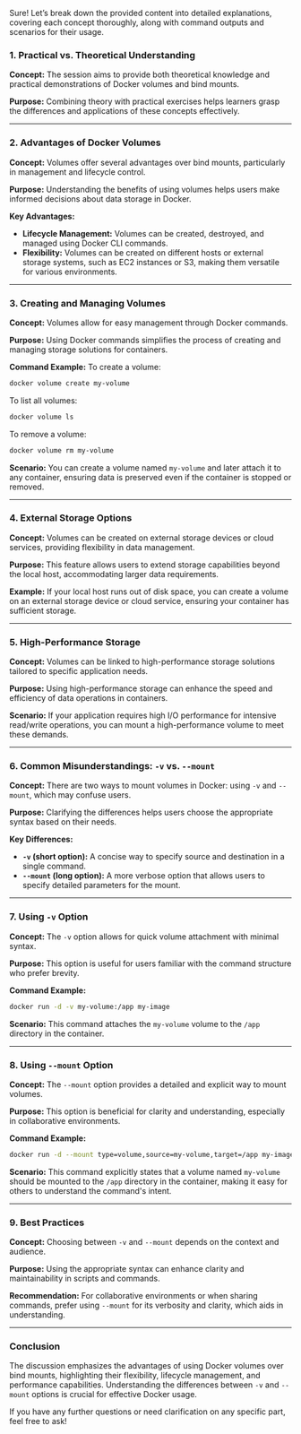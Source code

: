 Sure! Let’s break down the provided content into detailed explanations, covering each concept thoroughly, along with command outputs and scenarios for their usage.

### 1. Practical vs. Theoretical Understanding

**Concept:**
The session aims to provide both theoretical knowledge and practical demonstrations of Docker volumes and bind mounts.

**Purpose:**
Combining theory with practical exercises helps learners grasp the differences and applications of these concepts effectively.

---

### 2. Advantages of Docker Volumes

**Concept:**
Volumes offer several advantages over bind mounts, particularly in management and lifecycle control.

**Purpose:**
Understanding the benefits of using volumes helps users make informed decisions about data storage in Docker.

**Key Advantages:**
- **Lifecycle Management:** Volumes can be created, destroyed, and managed using Docker CLI commands.
- **Flexibility:** Volumes can be created on different hosts or external storage systems, such as EC2 instances or S3, making them versatile for various environments.

---

### 3. Creating and Managing Volumes

**Concept:**
Volumes allow for easy management through Docker commands.

**Purpose:**
Using Docker commands simplifies the process of creating and managing storage solutions for containers.

**Command Example:**
To create a volume:
```bash
docker volume create my-volume
```
To list all volumes:
```bash
docker volume ls
```
To remove a volume:
```bash
docker volume rm my-volume
```

**Scenario:**
You can create a volume named `my-volume` and later attach it to any container, ensuring data is preserved even if the container is stopped or removed.

---

### 4. External Storage Options

**Concept:**
Volumes can be created on external storage devices or cloud services, providing flexibility in data management.

**Purpose:**
This feature allows users to extend storage capabilities beyond the local host, accommodating larger data requirements.

**Example:**
If your local host runs out of disk space, you can create a volume on an external storage device or cloud service, ensuring your container has sufficient storage.

---

### 5. High-Performance Storage

**Concept:**
Volumes can be linked to high-performance storage solutions tailored to specific application needs.

**Purpose:**
Using high-performance storage can enhance the speed and efficiency of data operations in containers.

**Scenario:**
If your application requires high I/O performance for intensive read/write operations, you can mount a high-performance volume to meet these demands.

---

### 6. Common Misunderstandings: `-v` vs. `--mount`

**Concept:**
There are two ways to mount volumes in Docker: using `-v` and `--mount`, which may confuse users.

**Purpose:**
Clarifying the differences helps users choose the appropriate syntax based on their needs.

**Key Differences:**
- **`-v` (short option):** A concise way to specify source and destination in a single command.
- **`--mount` (long option):** A more verbose option that allows users to specify detailed parameters for the mount.

---

### 7. Using `-v` Option

**Concept:**
The `-v` option allows for quick volume attachment with minimal syntax.

**Purpose:**
This option is useful for users familiar with the command structure who prefer brevity.

**Command Example:**
```bash
docker run -d -v my-volume:/app my-image
```

**Scenario:**
This command attaches the `my-volume` volume to the `/app` directory in the container.

---

### 8. Using `--mount` Option

**Concept:**
The `--mount` option provides a detailed and explicit way to mount volumes.

**Purpose:**
This option is beneficial for clarity and understanding, especially in collaborative environments.

**Command Example:**
```bash
docker run -d --mount type=volume,source=my-volume,target=/app my-image
```

**Scenario:**
This command explicitly states that a volume named `my-volume` should be mounted to the `/app` directory in the container, making it easy for others to understand the command's intent.

---

### 9. Best Practices

**Concept:**
Choosing between `-v` and `--mount` depends on the context and audience.

**Purpose:**
Using the appropriate syntax can enhance clarity and maintainability in scripts and commands.

**Recommendation:**
For collaborative environments or when sharing commands, prefer using `--mount` for its verbosity and clarity, which aids in understanding.

---

### Conclusion

The discussion emphasizes the advantages of using Docker volumes over bind mounts, highlighting their flexibility, lifecycle management, and performance capabilities. Understanding the differences between `-v` and `--mount` options is crucial for effective Docker usage. 

If you have any further questions or need clarification on any specific part, feel free to ask!